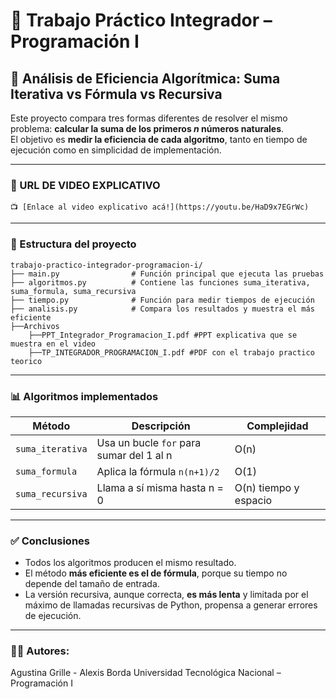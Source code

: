 # 📘 Trabajo Práctico Integrador – Programación I  
## 🧠 Análisis de Eficiencia Algorítmica: Suma Iterativa vs Fórmula vs Recursiva

Este proyecto compara tres formas diferentes de resolver el mismo problema: **calcular la suma de los primeros _n_ números naturales**.  
El objetivo es **medir la eficiencia de cada algoritmo**, tanto en tiempo de ejecución como en simplicidad de implementación.

---
### 🎥 URL DE VIDEO EXPLICATIVO

```
📺 [Enlace al video explicativo acá!](https://youtu.be/HaD9x7EGrWc)

```
---

### 📂 Estructura del proyecto

```
trabajo-practico-integrador-programacion-i/
├── main.py                # Función principal que ejecuta las pruebas
├── algoritmos.py          # Contiene las funciones suma_iterativa, suma_formula, suma_recursiva
├── tiempo.py              # Función para medir tiempos de ejecución
├── analisis.py            # Compara los resultados y muestra el más eficiente
├──Archivos
    ├──PPT_Integrador_Programacion_I.pdf #PPT explicativa que se muestra en el video
    ├──TP_INTEGRADOR_PROGRAMACION_I.pdf #PDF con el trabajo practico teorico
```

---



### 📊 Algoritmos implementados

| Método            | Descripción                              | Complejidad |
|------------------|------------------------------------------|-------------|
| `suma_iterativa` | Usa un bucle `for` para sumar del 1 al n | O(n)        |
| `suma_formula`   | Aplica la fórmula `n(n+1)/2`              | O(1)        |
| `suma_recursiva` | Llama a sí misma hasta n = 0             | O(n) tiempo y espacio |

---

### ✅ Conclusiones

- Todos los algoritmos producen el mismo resultado.
- El método **más eficiente es el de fórmula**, porque su tiempo no depende del tamaño de entrada.
- La versión recursiva, aunque correcta, **es más lenta** y limitada por el máximo de llamadas recursivas de Python, propensa a generar errores de ejecución.

---

### 🧑‍💻 Autores:

Agustina Grille  - Alexis Borda
Universidad Tecnológica Nacional – Programación I  